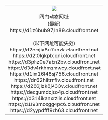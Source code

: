 ﻿<table>
  <tr></tr>
  <tr><td colspan=2 align=center><img src="https://d1z6bub97jln89.cloudfront.net/Up/oGate.jpg" /></td></tr>
  <tr><td colspan=2 align=center>网门动态网址<br/>(最新)
<br>https://d1z6bub97jln89.cloudfront.net
<br/><br/>(以下网址可能失效)
<br>https://d2omjia8u7unzk.cloudfront.net
<br>https://d2t0lgkplxjqni.cloudfront.net
<br>https://d3phz0e7abn2bv.cloudfront.net
<br>https://d3dv4rkhmzmwcy.cloudfront.net
<br>https://d1im16l48sj756.cloudfront.net
<br>https://dn62hiltrnfiv.cloudfront.net
<br>https://d286jlzk8j433v.cloudfront.net
<br>https://decgumdcjso4p.cloudfront.net
<br>https://d314ikanxrzlis.cloudfront.net
<br>https://d1l93moxgg4pc6.cloudfront.net
<br>https://d2yypdfff9xh63.cloudfront.net
    </td>
  </tr>
</table>
